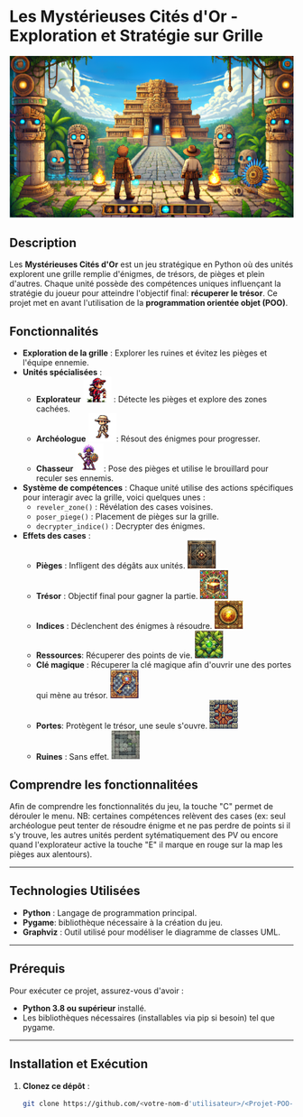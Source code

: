 # Les Mystérieuses Cités d'Or - Exploration et Stratégie sur Grille 
![Map_jeu](/main/images/map_maya.png)

## Description

Les **Mystérieuses Cités d'Or** est un jeu stratégique en Python où des unités explorent une grille remplie d'énigmes, de trésors, de pièges et plein d'autres.  Chaque unité possède des compétences uniques influençant la stratégie du joueur pour atteindre l'objectif final: **récuperer le trésor**. Ce projet met en avant l'utilisation de la **programmation orientée objet (POO)**.

## Fonctionnalités
- **Exploration de la grille** : Explorer les ruines et évitez les pièges et l'équipe ennemie.
- **Unités spécialisées** :
   - **Explorateur**  <img src="/main/images/explorateur.png" alt="Explorateur" width="50"> : Détecte les pièges et explore des zones cachées.
   - **Archéologue** <img src="/main/images/archeologue.png" alt="Archeologue" width="50">: Résout des énigmes pour progresser.
   - **Chasseur** <img src="/main/images/chasseur_2.png" alt="Chasseur" width="50">: Pose des pièges et utilise le brouillard pour reculer ses ennemis.
- **Système de compétences** : Chaque unité utilise des actions spécifiques pour interagir avec la grille, voici quelques unes :
   - `reveler_zone()` : Révélation des cases voisines.
   - `poser_piege()` : Placement de pièges sur la grille.
   - `decrypter_indice()` : Decrypter des énigmes.
- **Effets des cases** :
   - **Pièges** : Infligent des dégâts aux unités. <img src="main/images/case_piege2.png" alt="Piege" width="50">
   - **Trésor** : Objectif final pour gagner la partie.  <img src="main/images/case_tresor2.png" alt="Trésor" width="50">
   - **Indices** : Déclenchent des énigmes à résoudre.   <img src="main/images/case_indice2.png" alt="Indices " width="50">
   - **Ressources**: Récuperer des points de vie.  <img src="main/images/case_ressource2.png" alt="Ressources" width="50">
   - **Clé magique** : Récuperer la clé magique afin d'ouvrir une des portes qui mène au trésor.  <img src="main/images/case_clef.png" alt="clé magique" width="50">
   - **Portes**: Protègent le trésor, une seule s'ouvre.  <img src="main/images/case_porte.png" alt="Porte" width="50">
   - **Ruines** : Sans effet. <img src="main/images/case_ruine2.png" alt="Ruine" width="50">

## Comprendre les fonctionnalitées
Afin de comprendre les fonctionnalités du jeu, la touche "C" permet de dérouler le menu. NB: certaines compétences relèvent des cases (ex: seul archéologue peut tenter de résoudre énigme et ne pas perdre de points si il s'y trouve, les autres unités perdent sytématiquement des PV ou encore quand l'explorateur active la touche "E" il marque en rouge sur la map les pièges aux alentours).  

---

## Technologies Utilisées

- **Python** : Langage de programmation principal.
- **Pygame**: bibliothèque nécessaire à la création du jeu. 
- **Graphviz** : Outil utilisé pour modéliser le diagramme de classes UML.

---

## Prérequis

Pour exécuter ce projet, assurez-vous d'avoir :

- **Python 3.8 ou supérieur** installé.
- Les bibliothèques nécessaires (installables via pip si besoin) tel que pygame. 

---

## Installation et Exécution

1. **Clonez ce dépôt** :
   ```bash
   git clone https://github.com/<votre-nom-d'utilisateur>/<Projet-POO-Jeu-de-Ruines>.git

